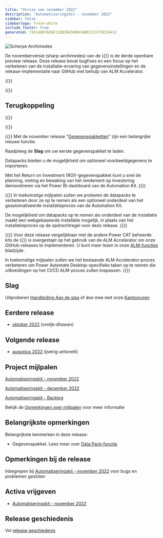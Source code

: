 ```yaml
---
title: "Versie van november 2022"
description: "Automatiseringskit - november 2022"
sidebar: false
sidebarlogo: fresh-white
include_footer: true
generated: 73814007AE6E11EB3B434D0C4BBCC21F70C39413
---
```


<div class="optional">

![Scherpe Archimedes](/images/sharp-archimedes.png)

De novemberversie (sharp-archimedes) van de {{<product-name>}} is de derde openbare preview release. Deze release bevat bugfixes en een focus op het verbeteren van de installatie-ervaring van gegevensinstellingen en de release-implementatie naar GitHub met behulp van ALM Accelerator.

</div>

{{<presentation slides="1,2,3">}}

<div class="optional">

{{<presentationStyles>}}

## Terugkoppeling

{{<questions name="/content/nl/releases/november-2022.json" completed="Bedankt voor het geven van feedback" shownavigationbuttons="false" locale="nl">}}

</div>

{{<slideStyles>}}

{{<slide  id="slide1" audio="releases/november-2022/DataPacks.mp3" description="Automation Kit Overview" image="releases/november-2022/DataPacks.svg" >}}
Met de november release "[Gegevenspakketten](/nl/features/datapacks)" zijn een belangrijke nieuwe functie.

Raadpleeg de **Slag** om uw eerste gegevenspakket te laden.

Datapacks bieden u de mogelijkheid om optioneel voorbeeldgegevens te importeren.

Met het Return on Investment (ROI)-gegevenspakket kunt u snel de planning, meting en bewaking van het rendement op investering demonstreren via het Power BI-dashboard van de Automation Kit.
{{</slide>}}

{{<slide  id="slide2" audio="releases/november-2022/DataPacks-WhatsNext.mp3" description="Automation Kit Features" image="releases/november-2022/DataPacks-WhatsNext.svg?v=1" >}}
In toekomstige mijlpalen zullen we proberen de datapacks te verbeteren door ze op te nemen als een optioneel onderdeel van het geautomatiseerde installatieproces van de Automation Kit.

De mogelijkheid om datapacks op te nemen als onderdeel van de installatie maakt een webgebaseerde installatie mogelijk, in plaats van het installatieproces op de opdrachtregel voor deze release.
{{</slide>}}


{{<slide id="slide3" audio="releases/november-2022/alm-roadmap.mp3" description="ALM Roadmap" localImage="/images/illustrations/alm-roadmap-2022-11.svg" >}}
Voor deze release vergelijkbaar met de andere Power CAT beheerde kits de {{<product-name>}} is overgestapt op het gebruik van de ALM Accelerator om onze GitHub-releases te implementeren. U kunt meer lezen in onze [ALM-functies](/nl/features/alm) bladzijde.

In toekomstige mijlpalen zullen we het bestaande ALM Accelerator-proces verbeteren om Power Automate Desktop-specifieke taken op te nemen die uitbreidingen op het CI/CD ALM-proces zullen toepassen.
{{</slide>}}

<div class="optional">

## Slag

Uitproberen [Handleiding Aan de slag](/nl/get-started) of doe mee met onze [Kantooruren](/nl/office-hours)

## Eerdere release

- [oktober 2022](/nl/releases/october-2022) (vrolijk-dhawan)

## Volgende release

- [augustus 2022](/nl/releases/december-2022) (ijverig-antonelli)

## Project mijlpalen

[Automatiseringskit - november 2022](https://github.com/orgs/microsoft/projects/486/views/4)

[Automatiseringskit - december 2022](https://github.com/orgs/microsoft/projects/486/views/5)

[Automatiseringskit - Backlog](https://github.com/orgs/microsoft/projects/486/views/1)

Bekijk de [Opmerkingen over mijlpalen](/nl/releases/milestones) voor meer informatie

## Belangrijkste opmerkingen

Belangrijkste kenmerken in deze release:

- Gegevenspakket. Lees meer over [Data Pack-functie](/nl/features/datapacks)

## Opmerkingen bij de release

Inbegrepen bij [Automatiseringskit - november 2022](https://github.com/microsoft/powercat-automation-kit/releases/tag/AutomationKit-November2022) voor bugs en problemen gesloten

## Activa vrijgeven

- [Automatiseringskit - november 2022](https://github.com/microsoft/powercat-automation-kit/releases/tag/AutomationKit-November2022)

## Release geschiedenis

Vol [release geschiedenis](/nl/releases)

</div>
